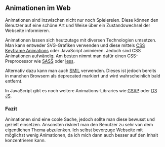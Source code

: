 ## Animationen im Web
Animationen sind inzwischen nicht nur noch Spielereien. Diese können den Benutzer auf eine schöne Art und Weise über ein Zustandswechsel der Webseite informieren.


Animationen lassen sich heutzutage mit diversen Technologien umsetzen. Man kann entweder SVG-Grafiken verwenden und diese mittels [CSS Keyframe Animations](https://www.w3schools.com/css/css3_animations.asp) oder JavaScript animieren. Jedoch sind CSS Animationen aufwändig. Am besten nimmt man dafür einen CSS-Preprocessor wie [SASS](https://sass-lang.com/) oder [less](http://lesscss.org/).


Alternativ dazu kann man auch [SMIL](https://caniuse.com/#feat=svg-smil) verwenden. Dieses ist jedoch bereits in manchen Browsern als deprecated markiert und wird wahrscheinlich bald entfernt.


In JavaScript gibt es noch weitere Animations-Libraries wie [GSAP](/de/http/**greensock.com/) oder [D3 JS](https://d3js.org/).


### Fazit
Animationen sind eine coole Sache, jedoch sollte man diese bewusst und gezielt einsetzen. Ansonsten riskiert man den Benutzer zu sehr von dem eigentlichen Thema abzulenken. Ich selbst bevorzuge Webseite mit möglichst wenig Animationen, da ich mich dann auch besser auf den Inhalt konzentrieren kann.
